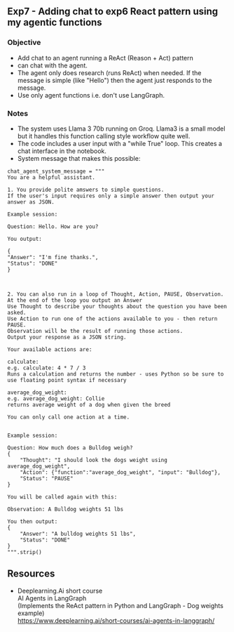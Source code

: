 ## Exp7 - Adding chat to exp6 React pattern using my agentic functions

### Objective
- Add chat to an agent running a ReAct (Reason + Act) pattern
- can chat with the agent.
- The agent only does research (runs ReAct) when needed. If the message is simple (like "Hello") then the agent just responds to the message.
- Use only agent functions i.e. don't use LangGraph.
  
### Notes
- The system uses Llama 3 70b running on Groq. Llama3 is a small model but it handles this function calling style workflow quite well.
- The code includes a user input with a "while True" loop. This creates a chat interface in the notebook.
- System message that makes this possible:
```
chat_agent_system_message = """
You are a helpful assistant.

1. You provide polite amswers to simple questions.
If the user's input requires only a simple answer then output your answer as JSON.

Example session:

Question: Hello. How are you?

You output:

{
"Answer": "I'm fine thanks.",
"Status": "DONE"
}



2. You can also run in a loop of Thought, Action, PAUSE, Observation.
At the end of the loop you output an Answer
Use Thought to describe your thoughts about the question you have been asked.
Use Action to run one of the actions available to you - then return PAUSE.
Observation will be the result of running those actions.
Output your response as a JSON string.

Your available actions are:

calculate:
e.g. calculate: 4 * 7 / 3
Runs a calculation and returns the number - uses Python so be sure to use floating point syntax if necessary

average_dog_weight:
e.g. average_dog_weight: Collie
returns average weight of a dog when given the breed

You can only call one action at a time.


Example session:

Question: How much does a Bulldog weigh?
{
    "Thought": "I should look the dogs weight using average_dog_weight",
    "Action": {"function":"average_dog_weight", "input": "Bulldog"},
    "Status": "PAUSE"
}

You will be called again with this:

Observation: A Bulldog weights 51 lbs

You then output:
{
    "Answer": "A bulldog weights 51 lbs",
    "Status": "DONE"
}
""".strip()

 ```

## Resources

- Deeplearning.Ai short course<br>
AI Agents in LangGraph<br>
(Implements the ReAct pattern in Python and LangGraph - Dog weights example)<br>
https://www.deeplearning.ai/short-courses/ai-agents-in-langgraph/
